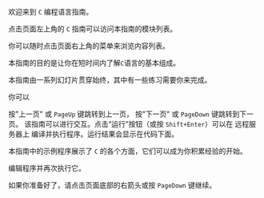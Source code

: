 欢迎来到 `C` 编程语言指南。

点击页面左上角的 `C` 指南可以访问本指南的模块列表。

你可以随时点击页面右上角的菜单来浏览内容列表。

本指南的目的是让你在短时间内了解`C`语言的基本组成。

本指南由一系列幻灯片贯穿始终，其中有一些练习需要你来完成。

你可以

按"上一页" 或 `PageUp` 键跳转到上一页，
按"下一页" 或 `PageDown` 键跳转到下一页。
该指南可以进行交互。点击“运行”按钮（或按 `Shift+Enter`）可以在 远程服务器上 编译并执行程序。运行结果会显示在代码下面。

本指南中的示例程序展示了 `C` 的各个方面，它们可以成为你积累经验的开始。

编辑程序并再次执行它。

如果你准备好了，请点击页面底部的右箭头或按 `PageDown` 键继续。
